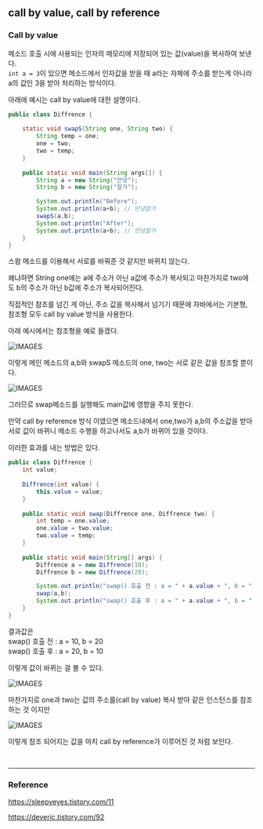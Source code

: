 ## call by value, call by reference

### Call by value

메소드 호출 시에 사용되는 인자의 메모리에 저장되어 있는 값(value)을 복사하여 보낸다.  
`int a = 3`이 있으면 메소드에서 인자값을 받을 때 a라는 자체에 주소를 받는게 아니라 a의 값인 3을 받아 처리하는 방식이다.

아래에 예시는 call by value에 대한 설명이다.

```java
public class Diffrence {
    
    static void swapS(String one, String two) {
        String temp = one;
        one = two;
        two = temp;
    }
    
    public static void main(String args[]) {
        String a = new String("안녕");
        String b = new String("잘가");

        System.out.println("Before");
        System.out.println(a+b); // 안녕잘가
        swapS(a,b);
        System.out.println("After");
        System.out.println(a+b); // 안녕잘가
    }
}
```

스왑 메소드를 이용해서 서로를 바꿔준 것 같지만 바뀌지 않는다.

왜냐하면 String one에는 a에 주소가 아닌 a값에 주소가 복사되고 마찬가지로 two에도 b의 주소가 아닌 b값에 주소가 복사되어진다.

직접적인 참조를 넘긴 게 아닌, 주소 값을 복사해서 넘기기 때문에 자바에서는 기본형, 참조형 모두 call by value 방식을 사용한다.

아래 예시에서는 참조형을 예로 들겠다.

![IMAGES](../images/swap전.png)

이렇게 메인 메소드의 a,b와 swapS 메소드의 one, two는 서로 같은 값을 참조할 뿐이다.

![IMAGES](../images/swap후.png)

그러므로 swap메소드를 실행해도 main값에 영향을 주지 못한다.

만약 call by reference 방식 이였으면 메소드내에서 one,two가 a,b의 주소값을 받아 서로 값이 바뀌니 메소드 수행을 하고나서도 a,b가 바뀌어 있을 것이다.

이러한 효과를 내는 방법은 있다.

```java
public class Diffrence {
    int value;
    
    Diffrence(int value) {
        this.value = value;
    }
    
    public static void swap(Diffrence one, Diffrence two) {
        int temp = one.value;
        one.value = two.value;
        two.value = temp;
    }
    
    public static void main(String[] args) {
        Diffrence a = new Diffrence(10);
        Diffrence b = new Diffrence(20);

        System.out.println("swap() 호출 전 : a = " + a.value + ", b = " + b.value);
        swap(a,b);
        System.out.println("swap() 호출 후 : a = " + a.value + ", b = " + b.value);
    }
}
```
결과값은  
swap() 호출 전 : a = 10, b = 20  
swap() 호출 후 : a = 20, b = 10

이렇게 값이 바뀌는 걸 볼 수 있다.

![IMAGES](../images/swap전2.png)

마찬가지로 one과 two는 값의 주소를(call by value) 복사 받아 같은 인스턴스를 참조하는 것 이지만

![IMAGES](../images/swap후2.png)

이렇게 참조 되어지는 값을  마치 call by reference가 이루어진 것 처럼 보인다.

<br>

---

### Reference

https://sleepyeyes.tistory.com/11

https://deveric.tistory.com/92